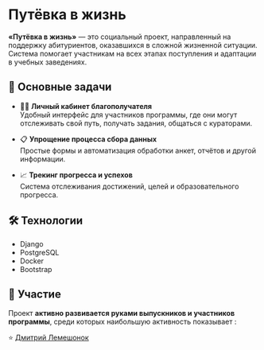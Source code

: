 # Путёвка в жизнь

**«Путёвка в жизнь»** — это социальный проект, направленный на поддержку абитуриентов, оказавшихся в сложной жизненной ситуации. Система помогает участникам на всех этапах поступления и адаптации в учебных заведениях.

## 🎯 Основные задачи

- 🧑‍💻 **Личный кабинет благополучателя**  
  Удобный интерфейс для участников программы, где они могут отслеживать свой путь, получать задания, общаться с кураторами.

- 📋 **Упрощение процесса сбора данных**  
  Простые формы и автоматизация обработки анкет, отчётов и другой информации.

- 📈 **Трекинг прогресса и успехов**  
  Система отслеживания достижений, целей и образовательного прогресса.

## 🛠 Технологии

- Django  
- PostgreSQL  
- Docker  
- Bootstrap  

## 🤝 Участие

Проект **активно развивается руками выпускников и участников программы**, среди которых наибольшую активность показывает :

⭐️ [Дмитрий Лемешонок](https://github.com/dlemesonok0)
